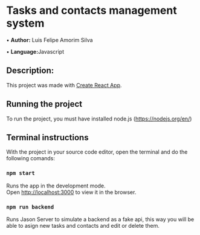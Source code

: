 <h1>Tasks and contacts management system</h1>
<p>&bull; <strong>Author:</strong> Luis Felipe Amorim Silva</p>
<p>&bull; <strong>Language:</strong>Javascript</p>

## Description:
This project was made with [Create React App](https://create-react-app.dev/).


## Running the project

To run the project, you must have installed node.js (https://nodejs.org/en/)

## Terminal instructions

With the project in your source code editor, open the terminal and do the following comands:

### `npm start`

Runs the app in the development mode.\
Open [http://localhost:3000](http://localhost:3000) to view it in the browser.

### `npm run backend`

Runs Jason Server to simulate a backend as a fake api,
this way you will be able to asign new tasks and contacts and
edit or delete them.

